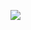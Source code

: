<a href="https://dsc.gg/peakus"><img src="https://lanyard.cnrad.dev/api/857993843566968862?bg=1e2124&animated=true&idleMessage=I%20am%20wasting%20my%20time%20(sleeping)"></a>
